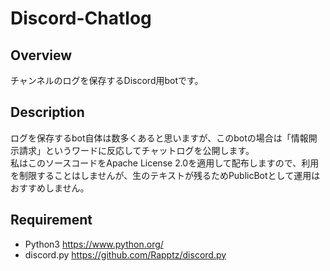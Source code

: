 # Discord-Chatlog
## Overview
チャンネルのログを保存するDiscord用botです。
## Description
ログを保存するbot自体は数多くあると思いますが、このbotの場合は「情報開示請求」というワードに反応してチャットログを公開します。  
私はこのソースコードをApache License 2.0を適用して配布しますので、利用を制限することはしませんが、生のテキストが残るためPublicBotとして運用はおすすめしません。
## Requirement
- Python3 https://www.python.org/  
- discord.py https://github.com/Rapptz/discord.py
